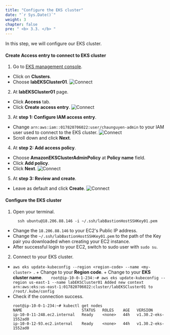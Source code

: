 ```yaml
---
title: "Configure the EKS cluster"
date: "`r Sys.Date()`"
weight: 3
chapter: false
pre: " <b> 3.3. </b> "
---
```


In this step, we will configure our EKS cluster.

#### Create **Access entry** to connect to EKS cluster

1. Go to [EKS management console](https://console.aws.amazon.com/eks/home).

- Click on **Clusters**.
- Choose **labEKSCluster01**.
  ![Connect](/workshop-01-wordpress-deployment-on-eks/images/4.configure/ws01-configure12.png)

2. At **labEKSCluster01** page.

- Click **Access** tab.
- Click **Create access entry**.
  ![Connect](/workshop-01-wordpress-deployment-on-eks/images/4.configure/ws01-configure08.png)

3. At **step 1: Configure IAM access entry**.

- Change `arn:aws:iam::017820706022:user/chaunguyen-admin` to your IAM user used to connect to the EKS cluster.
  ![Connect](/workshop-01-wordpress-deployment-on-eks/images/4.configure/ws01-configure09.png)
- Scroll down and click **Next**.

4. At **step 2: Add access policy**.

- Choose **AmazonEKSClusterAdminPolicy** at **Policy name** field.
- Click **Add policy**.
- Click **Next**.
  ![Connect](/workshop-01-wordpress-deployment-on-eks/images/4.configure/ws01-configure10.png)

5. At **step 3: Review and create**.

- Leave as default and click **Create**.
  ![Connect](/workshop-01-wordpress-deployment-on-eks/images/4.configure/ws01-configure11.png)

#### Configure the EKS cluster

1. Open your terminal.
   ```
     ssh ubuntu@18.206.88.146 -i ~/.ssh/labBastionHostSSHKey01.pem
   ```

- Change the `18.206.88.146` to your EC2's Public IP address.
- Change the `~/.ssh/labBastionHostSSHKey01.pem` to the path of the Key pair you downloaded when creating your EC2 instance.
- After successful login to your EC2, switch to sudo user with `sudo su`.

2. Connect to your EKS cluster.

- `aws eks update-kubeconfig --region <region-code> --name <my-cluster>
`. + Change <region-code> to your **Region code**. + Change <my-cluster> to your **EKS cluster name**.
  `    root@ip-10-0-1-234:~# aws eks update-kubeconfig --region us-east-1 --name labEKSCluster01
    Added new context arn:aws:eks:us-east-1:017820706022:cluster/labEKSCluster01 to /root/.kube/config
   `
- Check if the connection success.
  ```
  root@ip-10-0-1-234:~# kubectl get nodes
  NAME                          STATUS   ROLES    AGE   VERSION
  ip-10-0-11-248.ec2.internal   Ready    <none>   44h   v1.30.2-eks-1552ad0
  ip-10-0-12-93.ec2.internal    Ready    <none>   44h   v1.30.2-eks-1552ad0
  ```
